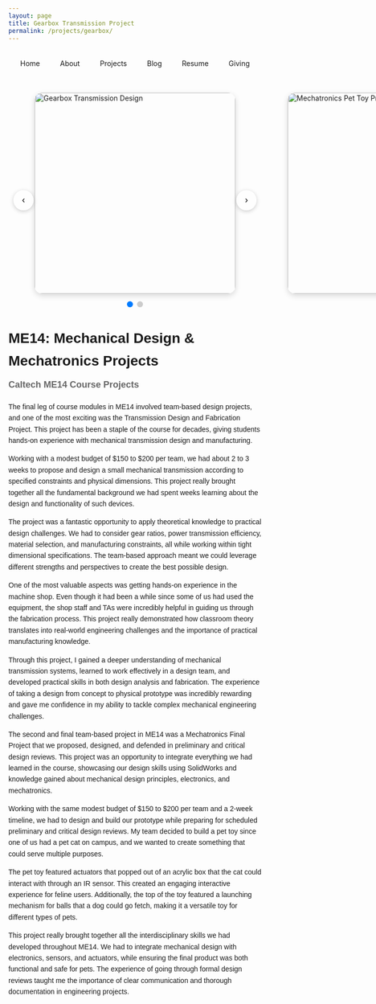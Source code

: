 ```yaml
---
layout: page
title: Gearbox Transmission Project
permalink: /projects/gearbox/
---
```


<!-- Navigation Header -->
<div class="nav-link" style="width: 100%; padding: 20px 0; display: flex; justify-content: center; border-bottom: 2px solid var(--primary-text-color); margin-bottom: 30px;">
  <ul style="display: flex; gap: 20px; padding: 0; list-style: none; margin: 0;">
    <li style="display: inline;">
      <a href="/" style="text-decoration: none; color: var(--primary-text-color); padding: 5px 10px; border-radius: 4px; transition: background-color 0.2s;">Home</a>
    </li>
    <li style="display: inline;">
      <a href="/about/" style="text-decoration: none; color: var(--primary-text-color); padding: 5px 10px; border-radius: 4px; transition: background-color 0.2s;">About</a>
    </li>
    <li style="display: inline;">
      <a href="/projects/" style="text-decoration: none; color: var(--primary-text-color); padding: 5px 10px; border-radius: 4px; transition: background-color 0.2s;">Projects</a>
    </li>
    <li style="display: inline;">
      <a href="/blog/" style="text-decoration: none; color: var(--primary-text-color); padding: 5px 10px; border-radius: 4px; transition: background-color 0.2s;">Blog</a>
    </li>
    <li style="display: inline;">
      <a href="/DG_Resume.pdf" style="text-decoration: none; color: var(--primary-text-color); padding: 5px 10px; border-radius: 4px; transition: background-color 0.2s;">Resume</a>
    </li>
    <li style="display: inline;">
      <a href="/giving/" style="text-decoration: none; color: var(--primary-text-color); padding: 5px 10px; border-radius: 4px; transition: background-color 0.2s;">Giving</a>
    </li>
  </ul>
</div>

<!-- ME14 Projects Images Carousel -->
<div class="carousel-container" style="max-width: 600px; margin: 20px auto; position: relative;">
  <div class="carousel-track" style="display: flex; transition: transform 0.5s ease-in-out;">
    <div class="carousel-slide" style="min-width: 100%; display: flex; justify-content: center;">
      <img src="https://diego-0303.github.io/images/GEARBOX.jpeg" alt="Gearbox Transmission Design" style="width: 400px; height: 400px; object-fit: cover; border-radius: 15px; box-shadow: 0 4px 12px rgba(0,0,0,0.15);">
    </div>
    <div class="carousel-slide" style="min-width: 100%; display: flex; justify-content: center;">
      <img src="https://diego-0303.github.io/images/PET_TOY.png" alt="Mechatronics Pet Toy Project" style="width: 400px; height: 400px; object-fit: cover; border-radius: 15px; box-shadow: 0 4px 12px rgba(0,0,0,0.15);">
    </div>
  </div>
  
  <!-- Navigation Buttons -->
  <button class="carousel-btn prev" onclick="changeSlide(-1)" style="position: absolute; left: 10px; top: 50%; transform: translateY(-50%); background: rgba(255,255,255,0.8); border: none; border-radius: 50%; width: 40px; height: 40px; cursor: pointer; font-size: 18px; box-shadow: 0 2px 8px rgba(0,0,0,0.2);">‹</button>
  <button class="carousel-btn next" onclick="changeSlide(1)" style="position: absolute; right: 10px; top: 50%; transform: translateY(-50%); background: rgba(255,255,255,0.8); border: none; border-radius: 50%; width: 40px; height: 40px; cursor: pointer; font-size: 18px; box-shadow: 0 2px 8px rgba(0,0,0,0.2);">›</button>
  
  <!-- Dots Indicator -->
  <div class="carousel-dots" style="display: flex; justify-content: center; margin-top: 15px; gap: 8px;">
    <span class="dot active" onclick="currentSlide(1)" style="width: 12px; height: 12px; border-radius: 50%; background: #007bff; cursor: pointer; transition: background 0.3s;"></span>
    <span class="dot" onclick="currentSlide(2)" style="width: 12px; height: 12px; border-radius: 50%; background: #ccc; cursor: pointer; transition: background 0.3s;"></span>
  </div>
</div>

<script>
  let currentSlideIndex = 0;
  const slides = document.querySelectorAll('.carousel-slide');
  const dots = document.querySelectorAll('.dot');
  const track = document.querySelector('.carousel-track');

  function showSlide(index) {
    if (index >= slides.length) currentSlideIndex = 0;
    if (index < 0) currentSlideIndex = slides.length - 1;
    
    track.style.transform = `translateX(-${currentSlideIndex * 100}%)`;
    
    // Update dots
    dots.forEach((dot, i) => {
      dot.style.background = i === currentSlideIndex ? '#007bff' : '#ccc';
    });
  }

  function changeSlide(direction) {
    currentSlideIndex += direction;
    showSlide(currentSlideIndex);
  }

  function currentSlide(index) {
    currentSlideIndex = index - 1;
    showSlide(currentSlideIndex);
  }

  // Auto-advance slides every 4 seconds
  setInterval(() => {
    changeSlide(1);
  }, 4000);
</script>

<div style="max-width: 800px; margin: 40px auto; font-family: Arial, sans-serif; line-height: 1.6;">
  <h2 style="font-size: 28px; margin-bottom: 10px;">ME14: Mechanical Design & Mechatronics Projects</h2>
  <h3 style="font-size: 18px; color: #666; margin-top: 0;">Caltech ME14 Course Projects</h3>
  
  <p>
    The final leg of course modules in ME14 involved team-based design projects, and one of the most exciting was the Transmission Design and Fabrication Project. This project has been a staple of the course for decades, giving students hands-on experience with mechanical transmission design and manufacturing.
  </p>

  <p>
    Working with a modest budget of $150 to $200 per team, we had about 2 to 3 weeks to propose and design a small mechanical transmission according to specified constraints and physical dimensions. This project really brought together all the fundamental background we had spent weeks learning about the design and functionality of such devices.
  </p>

  <p>
    The project was a fantastic opportunity to apply theoretical knowledge to practical design challenges. We had to consider gear ratios, power transmission efficiency, material selection, and manufacturing constraints, all while working within tight dimensional specifications. The team-based approach meant we could leverage different strengths and perspectives to create the best possible design.
  </p>

  <p>
    One of the most valuable aspects was getting hands-on experience in the machine shop. Even though it had been a while since some of us had used the equipment, the shop staff and TAs were incredibly helpful in guiding us through the fabrication process. This project really demonstrated how classroom theory translates into real-world engineering challenges and the importance of practical manufacturing knowledge.
  </p>

  <p>
    Through this project, I gained a deeper understanding of mechanical transmission systems, learned to work effectively in a design team, and developed practical skills in both design analysis and fabrication. The experience of taking a design from concept to physical prototype was incredibly rewarding and gave me confidence in my ability to tackle complex mechanical engineering challenges.
  </p>
  
  <p>
    The second and final team-based project in ME14 was a Mechatronics Final Project that we proposed, designed, and defended in preliminary and critical design reviews. This project was an opportunity to integrate everything we had learned in the course, showcasing our design skills using SolidWorks and knowledge gained about mechanical design principles, electronics, and mechatronics.
  </p>

  <p>
    Working with the same modest budget of $150 to $200 per team and a 2-week timeline, we had to design and build our prototype while preparing for scheduled preliminary and critical design reviews. My team decided to build a pet toy since one of us had a pet cat on campus, and we wanted to create something that could serve multiple purposes.
  </p>

  <p>
    The pet toy featured actuators that popped out of an acrylic box that the cat could interact with through an IR sensor. This created an engaging interactive experience for feline users. Additionally, the top of the toy featured a launching mechanism for balls that a dog could go fetch, making it a versatile toy for different types of pets.
  </p>

  <p>
    This project really brought together all the interdisciplinary skills we had developed throughout ME14. We had to integrate mechanical design with electronics, sensors, and actuators, while ensuring the final product was both functional and safe for pets. The experience of going through formal design reviews taught me the importance of clear communication and thorough documentation in engineering projects.
  </p>
</div> 